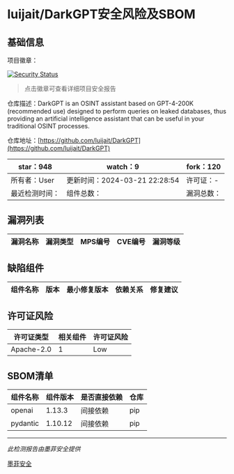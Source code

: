 # luijait/DarkGPT安全风险及SBOM

## 基础信息

项目徽章：

[![Security Status](https://www.murphysec.com/platform3/v31/badge/1771262708111306752.svg)](https://www.murphysec.com/console/report/1770520424214970368/1771262708111306752)

> 点击徽章可查看详细项目安全报告

仓库描述：DarkGPT is an OSINT assistant based on GPT-4-200K (recommended use) designed to perform queries on leaked databases, thus providing an artificial intelligence assistant that can be useful in your traditional OSINT processes.

仓库地址：[https://github.com/luijait/DarkGPT](https://github.com/luijait/DarkGPT)

| star：948 | watch：9 | fork：120 |
| ----------- | -------------- | ------------ |
| 所有者：User | 更新时间：2024-03-21 22:28:54 | 许可证：- |
| 最近检测时间： | 组件总数： | 漏洞总数： |




## 漏洞列表

| 漏洞名称 | 漏洞类型 | MPS编号 | CVE编号 | 漏洞等级 |
| ------- | ------ | ------- | ------ | ----- |





## 缺陷组件

| 组件名称 | 版本 | 最小修复版本 | 依赖关系 | 修复建议 |
| -------- | ---- | ------------ | -------- | -------- |





## 许可证风险

| 许可证类型 | 相关组件 | 许可证风险 |
| ---------- | -------- | ---------- |
|Apache-2.0|1|Low|




## SBOM清单

| 组件名称 | 组件版本 | 是否直接依赖 | 仓库 |
| -------- | -------- | ------------ | ---- |
|openai|1.13.3|间接依赖|pip|
|pydantic|1.10.12|间接依赖|pip|


------

*此检测报告由墨菲安全提供*

[墨菲安全](www.murphysec.com)